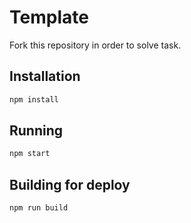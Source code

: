 # Template

Fork this repository in order to solve task.

## Installation

```sh
npm install
```

## Running

```sh
npm start
```

## Building for deploy

```sh
npm run build
```
